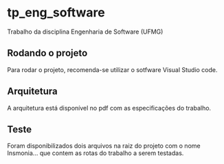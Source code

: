 # tp_eng_software
Trabalho da disciplina Engenharia de Software (UFMG)

## Rodando o projeto
Para rodar o projeto, recomenda-se utilizar o sotfware Visual Studio code.

## Arquitetura
A arquitetura está disponível no pdf com as especificações do trabalho.

## Teste
Foram disponibilizados dois arquivos na raiz do projeto com o nome Insmonia... que contem as rotas do trabalho a serem testadas.
